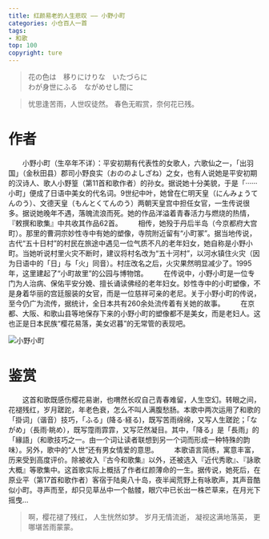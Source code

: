 ```yaml
---
title: 红颜易老的人生悲叹 —— 小野小町
categories: 小仓百人一首
tags:
- 和歌
top: 100
copyright: ture
---
```


> 花の色は&emsp;移りにけりな&emsp;いたづらに  
> わが身世にふる&emsp;ながめせし間に

> 忧思逢苦雨，人世叹徒然。
> 春色无暇赏，奈何花已残。

<!-- more -->

# 作者
&emsp;&emsp;小野小町（生卒年不详）：平安初期有代表性的女歌人，六歌仙之一，「出羽国」（金秋田县）郡司小野良实（おののよしざね）之女，也有人说她是平安初期的汉诗人、歌人小野篁（第11首和歌作者）的孙女。据说她十分美貌，于是「······小町」便成了日语中美女的代名词。9世纪中叶，她曾在仁明天皇（にんみょうてんのう）、文德天皇（もんとくてんのう）两朝天皇宫中担任女官，一生传说很多。据说她晚年不遇，落魄流浪而死。她的作品洋溢着青春活力与燃烧的热情，『敕撰和歌集』中共收其作品62首。
&emsp;&emsp;相传，她殁于丹后半岛（今京都府大宫町）。那里的曹洞宗妙性寺中有她的塑像，寺院附近留有“小町冢”。据当地传说，古代“五十日村”的村民在旅途中遇见一位气质不凡的老年妇女，她自称是小野小町。当她听说村里火灾不断时，建议将村名改为“五十河村”，以河水镇住火灾（因为日语中的「日」与「火」同音）。村庄改名之后，火灾果然明显减少了。1995年，这里建起了“小町故里”的公园与博物馆。
&emsp;&emsp;在传说中，小野小町是一位专门为人治病、保佑平安分娩、擅长诵读佛经的老年妇女。妙性寺中的小町塑像，不是身着华丽的宫廷服装的女官，而是一位慈祥可亲的老尼。关于小野小町的传说，至今仍广为流传，据统计，全日本共有260余处流传着有关她的故事。
&emsp;&emsp;在京都、大阪、和歌山县等地保存下来的小野小町的塑像都不是美女，而是老妇人。这也正是日本民族“樱花易落，美女迟暮”的无常管的表现吧。

![](http://pic.cloverkim.com/小野小町.jpg '小野小町')

# 鉴赏
&emsp;&emsp;这首和歌既感伤樱花易谢，也喟然长叹自己青春难留，人生空幻。转眼之间，花褪残红，岁月蹉跎，年老色衰，怎么不叫人满腹愁肠。本歌中两次运用了和歌的「掛词」（谐音）技巧，「ふる」(降る·経る)，既写苦雨绵绵，又写人生蹉跎；「ながめ」（長雨·眺め），既写霪雨霏霏，又写茫然凝目。其中，「降る」是「長雨」的「緣語」（和歌技巧之一。由一个词让读者联想到另一个词而形成一种特殊的韵味）。另外，歌中的“人世”还有男女情爱的意思。
&emsp;&emsp;本歌语言简练，寓意丰富，历来受到高度评价。除被收入『古今和歌集』以外，还被选入『近代秀歌』、『詠歌大概』等歌集中。这首歌实际上概括了作者红颜薄命的一生。据传说，她死后，在原业平（第17首和歌作者）客宿于陆奥八十岛，夜半闻荒野上有咏歌声，其声音酷似小町。寻声而至，却只见草丛中一个骷髅，眼穴中已长出一株芒草来，在月光下摇曳...

> 啊，樱花褪了残红，
> 人生恍然如梦。
> 岁月无情流逝，
> 凝视这满地落英，
> 更哪堪苦雨蒙蒙。